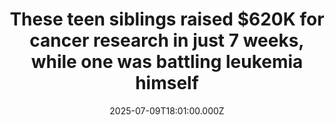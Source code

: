 ---
title: "These teen siblings raised $620K for cancer research in just 7 weeks, while one was battling leukemia himself"
date: 2025-07-09T18:01:00.000Z
category: Human Kindness
externalLink: "https://www.goodgoodgood.co/articles/cancer-leukemia-lymphoma-teens-fundraiser"
image: ""
excerpt: "Cedar Connell was diagnosed with an aggressive type of blood cancer at just 15 years old. He and his sister took inspiration from his hospital stays to launch a unique fundraiser for cancer research.…"
---